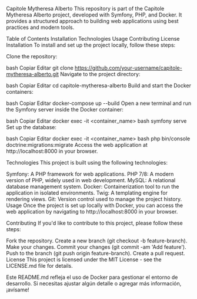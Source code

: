 Capitole Mytheresa Alberto
This repository is part of the Capitole Mytheresa Alberto project, developed with Symfony, PHP, and Docker. It provides a structured approach to building web applications using best practices and modern tools.

Table of Contents
Installation
Technologies
Usage
Contributing
License
Installation
To install and set up the project locally, follow these steps:

Clone the repository:

bash
Copiar
Editar
git clone https://github.com/your-username/capitole-mytheresa-alberto.git
Navigate to the project directory:

bash
Copiar
Editar
cd capitole-mytheresa-alberto
Build and start the Docker containers:

bash
Copiar
Editar
docker-compose up --build
Open a new terminal and run the Symfony server inside the Docker container:

bash
Copiar
Editar
docker exec -it <container_name> bash
symfony serve
Set up the database:

bash
Copiar
Editar
docker exec -it <container_name> bash
php bin/console doctrine:migrations:migrate
Access the web application at http://localhost:8000 in your browser.

Technologies
This project is built using the following technologies:

Symfony: A PHP framework for web applications.
PHP 7/8: A modern version of PHP, widely used in web development.
MySQL: A relational database management system.
Docker: Containerization tool to run the application in isolated environments.
Twig: A templating engine for rendering views.
Git: Version control used to manage the project history.
Usage
Once the project is set up locally with Docker, you can access the web application by navigating to http://localhost:8000 in your browser.

Contributing
If you'd like to contribute to this project, please follow these steps:

Fork the repository.
Create a new branch (git checkout -b feature-branch).
Make your changes.
Commit your changes (git commit -am 'Add feature').
Push to the branch (git push origin feature-branch).
Create a pull request.
License
This project is licensed under the MIT License - see the LICENSE.md file for details.

Este README.md refleja el uso de Docker para gestionar el entorno de desarrollo. Si necesitas ajustar algún detalle o agregar más información, ¡avísame!
